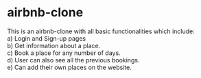 # airbnb-clone

This is an airbnb-clone with all basic functionalities which include: <br/>
a) Login and Sign-up pages <br/>
b) Get information about a place. <br/>
c) Book a place for any number of days. <br/>
d) User can also see all the previous bookings. <br/>
e) Can add their own places on the website. <br/>
